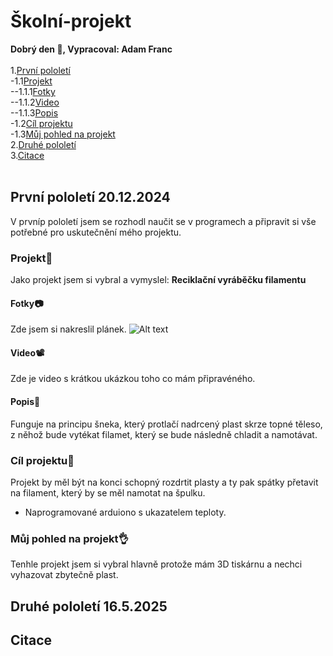 # Školní-projekt
__Dobrý den 👋, Vypracoval: Adam Franc__ <br>
<br>
1.[První pololetí](#prvn%C3%AD-pololet%C3%AD-20122024)<br>
-1.1[Projekt](#projekt)<br>
--1.1.1[Fotky](#fotky)<br>
--1.1.2[Video](#video)<br>
--1.1.3[Popis](#popis)<br>
-1.2[Cíl projektu](#c%C3%ADl-projektu)<br>
-1.3[Můj pohled na projekt](#m%C5%AFj-pohled-na-projekt)<br>
2.[Druhé pololetí](#druh%C3%A9-pololet%C3%AD-1652025)<br>
3.[Citace](#citace)<br>
<br>
## První pololetí 20.12.2024
V prvníp pololetí jsem se rozhodl naučit se v programech a připravit si vše potřebné pro uskutečnění mého projektu.
### Projekt📁
Jako projekt jsem si vybral a vymyslel: __Reciklační vyráběčku filamentu__
#### Fotky📷
Zde jsem si nakreslil plánek.
![Alt text]()
#### Video📽
Zde je video s krátkou ukázkou toho co mám připravéného.
#### Popis📝
Funguje na principu šneka, který protlačí nadrcený plast skrze topné těleso, z něhož bude vytékat filamet, který se bude následně chladit a namotávat.
### Cíl projektu🎯
Projekt by měl být na konci schopný rozdrtit plasty a ty pak spátky přetavit na filament, který by se měl namotat na špulku.<br>
+ Naprogramované arduiono s ukazatelem teploty.
### Můj pohled na projekt👌
Tenhle projekt jsem si vybral hlavně protože mám 3D tiskárnu a nechci vyhazovat zbytečně plast.
## Druhé pololetí 16.5.2025
## Citace


